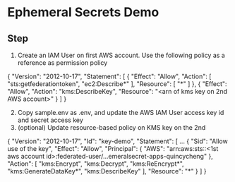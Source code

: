 # Ephemeral Secrets Demo

## Step
1. Create an IAM User on first AWS account.   Use the following policy as a reference as permission policy

{
    "Version": "2012-10-17",
    "Statement": [
        {
            "Effect": "Allow",
            "Action": [
                "sts:getfederationtoken",
                "ec2:Describe*"
            ],
            "Resource": [
                "*"
            ]
        },
        {
            "Effect": "Allow",
            "Action": "kms:DescribeKey",
            "Resource": "<arn of kms key on 2nd AWS account>"
        }
    ]
}

2. Copy sample.env as .env, and update the AWS IAM User access key id and secret access key
3. (optional) Update resource-based policy on KMS key on the 2nd 

{
    "Version": "2012-10-17",
    "Id": "key-demo",
    "Statement": [
        ...
        {
            "Sid": "Allow use of the key",
            "Effect": "Allow",
            "Principal": {
                "AWS": "arn:aws:sts::<1st aws account id>:federated-user/...emeralsecret-apps-quincycheng"
            },
            "Action": [
                "kms:Encrypt",
                "kms:Decrypt",
                "kms:ReEncrypt*",
                "kms:GenerateDataKey*",
                "kms:DescribeKey"
            ],
            "Resource": "*"
        }
    ]
}